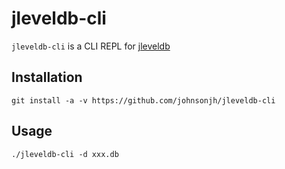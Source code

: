 jleveldb-cli
============

`jleveldb-cli` is a CLI REPL for [jleveldb](https://github.com/johnsonjh/jleveldb)

## Installation

```
git install -a -v https://github.com/johnsonjh/jleveldb-cli
```

## Usage

```
./jleveldb-cli -d xxx.db
```
